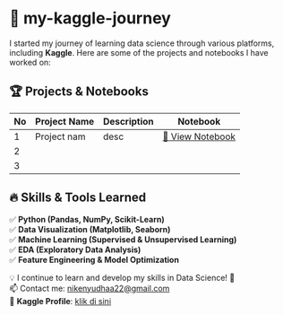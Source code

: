 # 🚀 my-kaggle-journey
I started my journey of learning data science through various platforms, including **Kaggle**. Here are some of the projects and notebooks I have worked on:


## 🏆 Projects & Notebooks  

| No | Project Name | Description | Notebook |
|----|-------------|-------------|-----------|
| 1  | Project nam |desc | [🔗 View Notebook](./notebooks/blabla.ipynb) |
| 2  |  |
| 3  |  |

 
## 🔥 Skills & Tools Learned  
✅ **Python (Pandas, NumPy, Scikit-Learn)**  
✅ **Data Visualization (Matplotlib, Seaborn)**  
✅ **Machine Learning (Supervised & Unsupervised Learning)**  
✅ **EDA (Exploratory Data Analysis)**  
✅ **Feature Engineering & Model Optimization**  

💡 I continue to learn and develop my skills in Data Science! 🚀  
📫 Contact me: nikenyudhaa22@gmail.com  
📌 **Kaggle Profile**: [klik di sini](https://www.kaggle.com/nikenyudha)  

